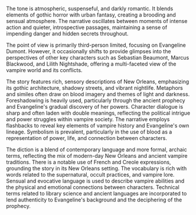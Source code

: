 
<tone>The tone is atmospheric, suspenseful, and darkly romantic. It blends elements of gothic horror with urban fantasy, creating a brooding and sensual atmosphere. The narrative oscillates between moments of intense action and quieter, introspective passages, maintaining a sense of impending danger and hidden secrets throughout.</tone>

<pov>The point of view is primarily third-person limited, focusing on Evangeline Dumont. However, it occasionally shifts to provide glimpses into the perspectives of other key characters such as Sebastian Beaumont, Marcus Blackwood, and Lilith Nightshade, offering a multi-faceted view of the vampire world and its conflicts.</pov>

<litdev>The story features rich, sensory descriptions of New Orleans, emphasizing its gothic architecture, shadowy streets, and vibrant nightlife. Metaphors and similes often draw on blood imagery and themes of light and darkness. Foreshadowing is heavily used, particularly through the ancient prophecy and Evangeline's gradual discovery of her powers. Character dialogue is sharp and often laden with double meanings, reflecting the political intrigue and power struggles within vampire society. The narrative employs flashbacks to reveal key elements of vampire history and Evangeline's own lineage. Symbolism is prevalent, particularly in the use of blood as a representation of power, life, and connection between characters.</litdev>

<lexchoice>The diction is a blend of contemporary language and more formal, archaic terms, reflecting the mix of modern-day New Orleans and ancient vampire traditions. There is a notable use of French and Creole expressions, grounding the story in its New Orleans setting. The vocabulary is rich with words related to the supernatural, occult practices, and vampire lore. Sensual and evocative language is used to describe vampire abilities and the physical and emotional connections between characters. Technical terms related to library science and ancient languages are incorporated to lend authenticity to Evangeline's background and the deciphering of the prophecy.</lexchoice>
